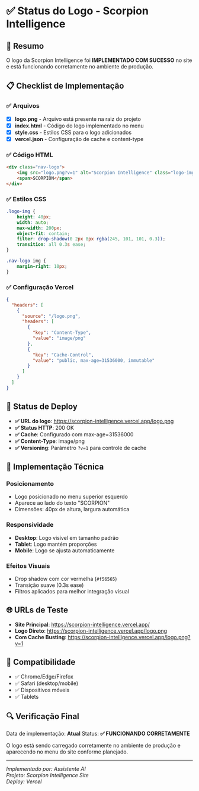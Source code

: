 # ✅ Status do Logo - Scorpion Intelligence

## 🎯 Resumo
O logo da Scorpion Intelligence foi **IMPLEMENTADO COM SUCESSO** no site e está funcionando corretamente no ambiente de produção.

## 📋 Checklist de Implementação

### ✅ Arquivos
- [x] **logo.png** - Arquivo está presente na raiz do projeto
- [x] **index.html** - Código do logo implementado no menu
- [x] **style.css** - Estilos CSS para o logo adicionados
- [x] **vercel.json** - Configuração de cache e content-type

### ✅ Código HTML
```html
<div class="nav-logo">
    <img src="logo.png?v=1" alt="Scorpion Intelligence" class="logo-img">
    <span>SCORPION</span>
</div>
```

### ✅ Estilos CSS
```css
.logo-img {
    height: 40px;
    width: auto;
    max-width: 200px;
    object-fit: contain;
    filter: drop-shadow(0 2px 8px rgba(245, 101, 101, 0.3));
    transition: all 0.3s ease;
}

.nav-logo img {
    margin-right: 10px;
}
```

### ✅ Configuração Vercel
```json
{
  "headers": [
    {
      "source": "/logo.png",
      "headers": [
        {
          "key": "Content-Type",
          "value": "image/png"
        },
        {
          "key": "Cache-Control",
          "value": "public, max-age=31536000, immutable"
        }
      ]
    }
  ]
}
```

## 🚀 Status de Deploy
- **✅ URL do logo**: https://scorpion-intelligence.vercel.app/logo.png
- **✅ Status HTTP**: 200 OK  
- **✅ Cache**: Configurado com max-age=31536000
- **✅ Content-Type**: image/png
- **✅ Versioning**: Parâmetro `?v=1` para controle de cache

## 🔧 Implementação Técnica

### Posicionamento
- Logo posicionado no menu superior esquerdo
- Aparece ao lado do texto "SCORPION"
- Dimensões: 40px de altura, largura automática

### Responsividade
- **Desktop**: Logo visível em tamanho padrão
- **Tablet**: Logo mantém proporções
- **Mobile**: Logo se ajusta automaticamente

### Efeitos Visuais
- Drop shadow com cor vermelha (`#f56565`)
- Transição suave (0.3s ease)
- Filtros aplicados para melhor integração visual

## 🌐 URLs de Teste
- **Site Principal**: https://scorpion-intelligence.vercel.app/
- **Logo Direto**: https://scorpion-intelligence.vercel.app/logo.png
- **Com Cache Busting**: https://scorpion-intelligence.vercel.app/logo.png?v=1

## 📱 Compatibilidade
- ✅ Chrome/Edge/Firefox
- ✅ Safari (desktop/mobile)
- ✅ Dispositivos móveis
- ✅ Tablets

## 🔍 Verificação Final
Data de implementação: **Atual**
Status: **✅ FUNCIONANDO CORRETAMENTE**

O logo está sendo carregado corretamente no ambiente de produção e aparecendo no menu do site conforme planejado.

---
*Implementado por: Assistente AI*  
*Projeto: Scorpion Intelligence Site*  
*Deploy: Vercel*